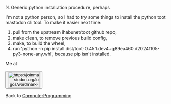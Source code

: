 % Generic python installation procedure, perhaps

I'm not a python person, so I had to try some things to install the python toot mastodon cli tool. To make it easier next time:

1. pull from the upstream ihabunet/toot github repo,
2. make clean, to remove previous build config,
3. make, to build the wheel,
4. run 'python -n pip install dist/toot-0.45.1.dev4+g89ea460.d20241105-py3-none-any.whl', because pip isn't installed.

Me at
<form action='https://mastodon.sdf.org/@drbean'>
<button type='submit' class='btn'>
<img src='./mastodon.svg'
alt='https://joinmastodon.org/logos/wordmark-black-text.svg'
style='width:100px;height:50px'/>
</button></form>

Back to [ComputerProgramming](ComputerProgramming.html)
